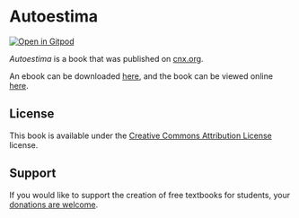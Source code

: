 # Autoestima

[![Open in Gitpod](https://gitpod.io/button/open-in-gitpod.svg)](https://gitpod.io/from-referrer/)

_Autoestima_ is a book that was published on [cnx.org](https://cnx.org/).

An ebook can be downloaded [here](https://github.com/cnx-user-books/cnxbook-autoestima/releases/latest), and the book can be viewed online [here](https://github.com/cnx-user-books/cnxbook-autoestima/releases/latest).

## License
This book is available under the [Creative Commons Attribution License](./LICENSE) license.

## Support
If you would like to support the creation of free textbooks for students, your [donations are welcome](https://riceconnect.rice.edu/donation/support-openstax-banner).

